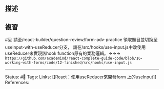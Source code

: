 ## 描述

## 複習
#💻 請至/react-builder/question-review/form-adv-practice 領取題目並切換至useInput-with-useReducer分支， 請在/src/hooks/use-input.js中改使用useReducer來實現該hook function原有的業務邏輯。->->-> `https://github.com/academind/react-complete-guide-code/blob/16-working-with-forms/code/12-finished/src/hooks/use-input.js`
<!--SR:!2023-09-10,201,250-->


---
Status: #🌱 
Tags:
Links:
[[React：使用useReducer來開發form 上的useInput]]
References: